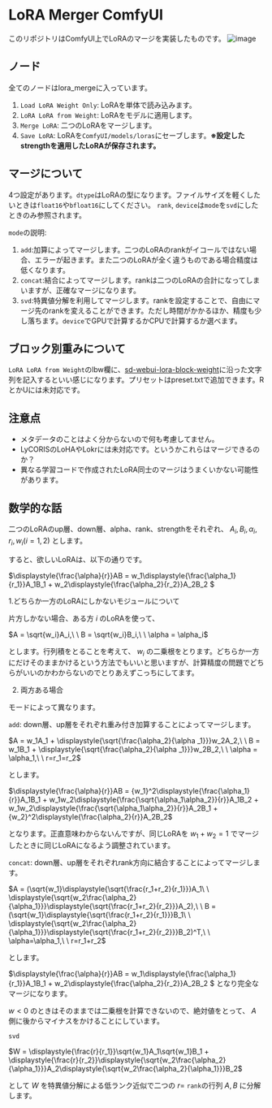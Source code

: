 # LoRA Merger ComfyUI

このリポジトリはComfyUI上でLoRAのマージを実装したものです。
![image](https://github.com/laksjdjf/LoRA-Merger-ComfyUI/assets/22386664/37081875-0572-477c-be3b-c128b3e31859)



## ノード
全てのノードはlora_mergeに入っています。

1. `Load LoRA Weight Only`: LoRAを単体で読み込みます。
2. `LoRA LoRA from Weight`: LoRAをモデルに適用します。
3. `Merge LoRA`: 二つのLoRAをマージします。
4. `Save LoRA`: LoRAを`ComfyUI/models/loras`にセーブします。**※設定したstrengthを適用したLoRAが保存されます。**

## マージについて
4つ設定があります。`dtype`はLoRAの型になります。ファイルサイズを軽くしたいときは`float16`や`bfloat16`にしてください。
`rank`, `device`は`mode`を`svd`にしたときのみ参照されます。

`mode`の説明:
1. `add`:加算によってマージします。二つのLoRAのrankがイコールではない場合、エラーが起きます。また二つのLoRAが全く違うものである場合精度は低くなります。
2. `concat`:結合によってマージします。rankは二つのLoRAの合計になってしまいますが、正確なマージになります。
3. `svd`:特異値分解を利用してマージします。rankを設定することで、自由にマージ先のrankを変えることができます。ただし時間がかかるほか、精度も少し落ちます。`device`でGPUで計算するかCPUで計算するか選べます。

## ブロック別重みについて
`LoRA LoRA from Weight`のlbw欄に、[sd-webui-lora-block-weight](https://github.com/hako-mikan/sd-webui-lora-block-weight)に沿った文字列を記入するといい感じになります。プリセットはpreset.txtで追加できます。RとかUには未対応です。

## 注意点
+ メタデータのことはよく分からないので何も考慮してません。
+ LyCORISのLoHAやLokrには未対応です。というかこれらはマージできるのか？
+ 異なる学習コードで作成されたLoRA同士のマージはうまくいかない可能性があります。

## 数学的な話
二つのLoRAのup層、down層、alpha、rank、strengthをそれぞれ、 $A_i, B_i, \alpha_i, r_i, w_i (i = 1,2)$ とします。

すると、欲しいLoRAは、以下の通りです。

$\displaystyle{\frac{\alpha}{r}}AB =  w_1\displaystyle{\frac{\alpha_1}{r_1}}A_1B_1 + w_2\displaystyle{\frac{\alpha_2}{r_2}}A_2B_2 $

1.どちらか一方のLoRAにしかないモジュールについて

片方しかない場合、ある方 $i$ のLoRAを使って、

$A = \sqrt{w_i}A_i,\ \ B =  \sqrt{w_i}B_i,\ \ \alpha = \alpha_i$

とします。行列積をとることを考えて、 $w_i$ の二乗根をとります。どちらか一方にだけそのままかけるという方法でもいいと思いますが、計算精度の問題でどちらがいいのかわからないのでとりあえずこっちにしてます。

2. 両方ある場合

モードによって異なります。

`add`:
down層、up層をそれぞれ重み付き加算することによってマージします。

 $A = w_1A_1 + \displaystyle{\sqrt{\frac{\alpha_2}{\alpha _1}}}w_2A_2,\ \ B = w_1B_1 + \displaystyle{\sqrt{\frac{\alpha_2}{\alpha _1}}}w_2B_2,\ \ \alpha = \alpha_1,\ \ r=r_1=r_2$

 とします。

$\displaystyle{\frac{\alpha}{r}}AB = {w_1}^2\displaystyle{\frac{\alpha_1}{r}}A_1B_1  + w_1w_2\displaystyle{\frac{\sqrt{\alpha_1\alpha_2}}{r}}A_1B_2 + w_1w_2\displaystyle{\frac{\sqrt{\alpha_1\alpha_2}}{r}}A_2B_1 + {w_2}^2\displaystyle{\frac{\alpha_2}{r}}A_2B_2$ 

 となります。正直意味わからないんですが、同じLoRAを $w_1+w_2=1$ でマージしたときに同じLoRAになるよう調整されています。

 `concat`:
down層、up層をそれぞれrank方向に結合することによってマージします。

$A = (\sqrt{w_1}\displaystyle{\sqrt{\frac{r_1+r_2}{r_1}}}A_1\ \ \displaystyle{\sqrt{w_2\frac{\alpha_2}{\alpha_1}}}\displaystyle{\sqrt{\frac{r_1+r_2}{r_2}}}A_2),\ \ B = (\sqrt{w_1}\displaystyle{\sqrt{\frac{r_1+r_2}{r_1}}}B_1\ \ \displaystyle{\sqrt{w_2\frac{\alpha_2}{\alpha_1}}}\displaystyle{\sqrt{\frac{r_1+r_2}{r_2}}}B_2)^T,\ \ \alpha=\alpha_1,\ \ r=r_1+r_2$

とします。

$\displaystyle{\frac{\alpha}{r}}AB =  w_1\displaystyle{\frac{\alpha_1}{r_1}}A_1B_1 + w_2\displaystyle{\frac{\alpha_2}{r_2}}A_2B_2 $
となり完全なマージになります。

$w < 0$ のときはそのままでは二乗根を計算できないので、絶対値をとって、 $A$ 側に後からマイナスをかけることにしています。

`svd`

 $W = \displaystyle{\frac{r}{r_1}}\sqrt{w_1}A_1\sqrt{w_1}B_1 + \displaystyle{\frac{r}{r_2}}\displaystyle{\sqrt{w_2\frac{\alpha_2}{\alpha_1}}}A_2\displaystyle{\sqrt{w_2\frac{\alpha_2}{\alpha_1}}}B_2$

 として $W$ を特異値分解による低ランク近似で二つの $r=$ `rank`の行列 $A,B$ に分解します。

 

